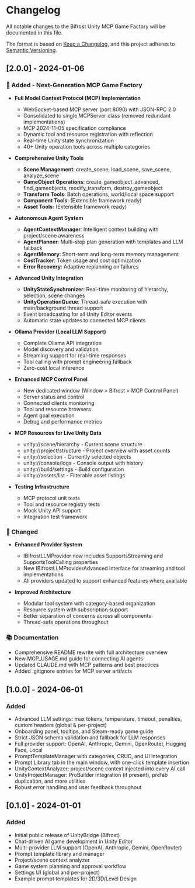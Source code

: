 # Changelog

All notable changes to the Bifrost Unity MCP Game Factory will be documented in this file.

The format is based on [Keep a Changelog](https://keepachangelog.com/en/1.0.0/),
and this project adheres to [Semantic Versioning](https://semver.org/spec/v2.0.0.html).

## [2.0.0] - 2024-01-06

### 🚀 Added - Next-Generation MCP Game Factory

- **Full Model Context Protocol (MCP) Implementation**
  - WebSocket-based MCP server (port 8090) with JSON-RPC 2.0
  - Consolidated to single MCPServer class (removed redundant implementations)
  - MCP 2024-11-05 specification compliance
  - Dynamic tool and resource registration with reflection
  - Real-time Unity state synchronization
  - 40+ Unity operation tools across multiple categories
  
- **Comprehensive Unity Tools**
  - **Scene Management**: create_scene, load_scene, save_scene, analyze_scene
  - **GameObject Operations**: create_gameobject_advanced, find_gameobjects, modify_transform, destroy_gameobject
  - **Transform Tools**: Batch operations, world/local space support
  - **Component Tools**: (Extensible framework ready)
  - **Asset Tools**: (Extensible framework ready)
  
- **Autonomous Agent System**
  - **AgentContextManager**: Intelligent context building with project/scene awareness
  - **AgentPlanner**: Multi-step plan generation with templates and LLM fallback
  - **AgentMemory**: Short-term and long-term memory management
  - **CostTracker**: Token usage and cost optimization
  - **Error Recovery**: Adaptive replanning on failures
  
- **Advanced Unity Integration**
  - **UnityStateSynchronizer**: Real-time monitoring of hierarchy, selection, scene changes
  - **UnityOperationQueue**: Thread-safe execution with main/background thread support
  - Event broadcasting for all Unity Editor events
  - Automatic state updates to connected MCP clients
  
- **Ollama Provider (Local LLM Support)**
  - Complete Ollama API integration
  - Model discovery and validation
  - Streaming support for real-time responses
  - Tool calling with prompt engineering fallback
  - Zero-cost local inference
  
- **Enhanced MCP Control Panel**
  - New dedicated window (Window > Bifrost > MCP Control Panel)
  - Server status and control
  - Connected clients monitoring
  - Tool and resource browsers
  - Agent goal execution
  - Debug and performance metrics
  
- **MCP Resources for Live Unity Data**
  - unity://scene/hierarchy - Current scene structure
  - unity://project/structure - Project overview with asset counts
  - unity://selection - Currently selected objects
  - unity://console/logs - Console output with history
  - unity://build/settings - Build configuration
  - unity://assets/list - Filterable asset listings
  
- **Testing Infrastructure**
  - MCP protocol unit tests
  - Tool and resource registry tests
  - Mock Unity API support
  - Integration test framework

### 🔄 Changed

- **Enhanced Provider System**
  - IBifrostLLMProvider now includes SupportsStreaming and SupportsToolCalling properties
  - New IBifrostLLMProviderAdvanced interface for streaming and tool implementations
  - All providers updated to support enhanced features where available
  
- **Improved Architecture**
  - Modular tool system with category-based organization
  - Resource system with subscription support
  - Better separation of concerns across all components
  - Thread-safe operations throughout

### 📚 Documentation

- Comprehensive README rewrite with full architecture overview
- New MCP_USAGE.md guide for connecting AI agents
- Updated CLAUDE.md with MCP patterns and best practices
- Added .gitignore entries for MCP server artifacts

## [1.0.0] - 2024-06-01

### Added

- Advanced LLM settings: max tokens, temperature, timeout, penalties, custom headers (global & per-project)
- Onboarding panel, tooltips, and Steam-ready game guide
- Strict JSON schema validation and fallback for LLM responses
- Full provider support: OpenAI, Anthropic, Gemini, OpenRouter, Hugging Face, Local
- PromptTemplateManager with categories, CRUD, and UI integration
- Prompt Library tab in the main window, with one-click template insertion
- UnityContextAnalyzer: project/scene context injected into every AI call
- UnityProjectManager: ProBuilder integration (if present), prefab duplication, and more utilities
- Robust error handling and user feedback throughout

## [0.1.0] - 2024-01-01

### Added

- Initial public release of UnityBridge (Bifrost)
- Chat-driven AI game development in Unity Editor
- Multi-provider LLM support (OpenAI, Anthropic, Gemini, OpenRouter)
- Prompt template library and manager
- Project/scene context analyzer
- Game system planning and approval workflow
- Settings UI (global and per-project)
- Example prompt templates for 2D/3D/Level Design
